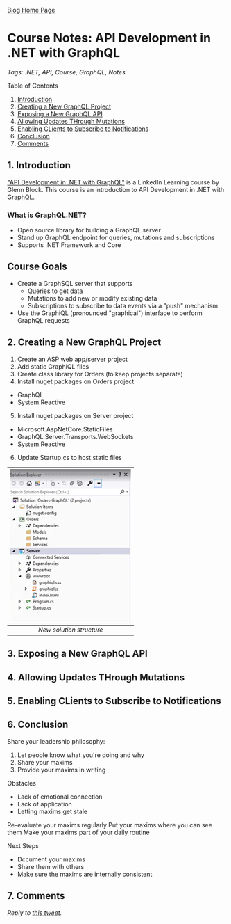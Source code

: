 [Blog Home Page](../../README.md)

# Course Notes: API Development in .NET with GraphQL

_Tags: .NET, API, Course, GraphQL, Notes_

Table of Contents
1. [Introduction](#introduction)
2. [Creating a New GraphQL Project](#new-project)
3. [Exposing a New GraphQL API](#new-api)
4. [Allowing Updates THrough Mutations](#mutations)
5. [Enabling CLients to Subscribe to Notifications](#subscribe)
7. [Conclusion](#conclusion)
8. [Comments](#comments)

## 1. <a name='introduction'></a>Introduction

["API Development in .NET with GraphQL"](https://www.linkedin.com/learning/api-development-in-dot-net-with-graphql/welcome) is a LinkedIn Learning course by Glenn Block. This course is an introduction to API Development in .NET with GraphQL.

### What is GraphQL.NET?

* Open source library for building a GraphQL server
* Stand up GraphQL endpoint for queries, mutations and subscriptions
* Supports .NET Framework and Core

## Course Goals

* Create a GraphSQL server that supports
  * Queries to get data
  * Mutations to add new or modify existing data
  * Subscriptions to subscribe to data events via a "push" mechanism
* Use the GraphiQL (pronounced "graphical") interface to perform GraphQL requests

## 2. <a name='new-project'></a>Creating a New GraphQL Project

1. Create an ASP web app/server project
2. Add static GraphiQL files
3. Create class library for Orders (to keep projects separate)
4. Install nuget packages on Orders project
  * GraphQL
  * System.Reactive
5. Install nuget packages on Server project
  * Microsoft.AspNetCore.StaticFiles
  * GraphQL.Server.Transports.WebSockets
  * System.Reactive
6. Update Startup.cs to host static files

| ![Solution Structure](NewProject.PNG) | 
|:--:| 
| *New solution structure* |

## 3. <a name='new-api'></a>Exposing a New GraphQL API



## 4. <a name='mutations'></a>Allowing Updates THrough Mutations

## 5. <a name='subscribe'></a>Enabling CLients to Subscribe to Notifications


## 6. <a name='conclusion'></a>Conclusion

Share your leadership philosophy:
1. Let people know what you're doing and why
2. Share your maxims
3. Provide your maxims in writing

Obstacles
* Lack of emotional connection
* Lack of application
* Letting maxims get stale

Re-evaluate your maxims regularly
Put your maxims where you can see them
Make your maxims part of your daily routine

Next Steps
* Dccument your maxims
* Share them with others
* Make sure the maxims are internally consistent

## 7. <a name='comments'></a>Comments

_Reply to [this tweet]()._